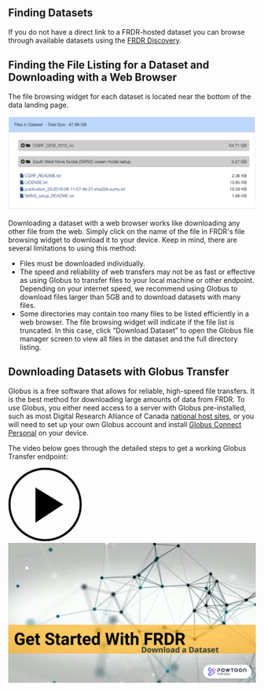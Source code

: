 ﻿## Finding Datasets
If you do not have a direct link to a FRDR-hosted dataset you can browse through available datasets using the [FRDR Discovery](/repo/search).

## Finding the File Listing for a Dataset and Downloading with a Web Browser

The file browsing widget for each dataset is located near the bottom of the data landing page.

<a href="/docs/img/screenshots/downloading_data/WebDownload.png" class="screenshot-lightbox">
    <img src="/docs/img/screenshots/downloading_data/WebDownload.png" alt="Screenshot showing file browsing widget on FRDR item landing page." class="screenshot"/>
</a>

Downloading a dataset with a web browser works like downloading any other file from the web. Simply click on the name of the file in FRDR's file browsing widget to download it to your device. Keep in mind, there  are several limitations to using this method:

* Files must be downloaded individually.
* The speed and reliability of web transfers may not be as fast or effective as using Globus to transfer files to your local machine or other endpoint. Depending on your internet speed, we recommend using Globus to download files larger than 5GB and to download datasets with many files.
* Some directories may contain too many files to be listed efficiently in a web browser. The file browsing widget will indicate if the file list is truncated. In this case, click “Download Dataset” to open the Globus file manager screen to view all files in the dataset and the full directory listing.

## Downloading Datasets with Globus Transfer

Globus is a free software that allows for reliable, high-speed file transfers. It is the best method for downloading large amounts of data from FRDR. To use Globus, you either need access to a server with Globus pre-installed, such as most Digital Research Alliance of Canada [national host sites](https://alliancecan.ca/en/services/advanced-research-computing/federation/national-host-sites), or you will need to set up your own Globus account and install [Globus Connect Personal](https://www.globus.org/globus-connect-personal) on your device.

The video below goes through the detailed steps to get a working Globus Transfer endpoint:

<div class="video-wrap">
<a href="https://www.youtube.com/watch?v=PvmFxQyMPlQ&list=PLX9EpizS4A0suoSV2N0nn9parl96xHPkz&index=3&cc_lang_pref=en&cc_load_policy=1" target="_blank">
  <div class="video-play-btn">
    <svg xmlns="http://www.w3.org/2000/svg" width="150px" height="150px" viewbox="0 0 150 150" version="1.1">
        <path stroke="#cccccc" stroke-width="2px" d="M150,0A150,150,0,1,0,300,150,150,150,0,0,0,150,0Zm0,290A140,140,0,1,1,290,150,140,140,0,0,1,150,290Z" transform="matrix(0.5,0,0,0.5,0,0)"></path>
        <polygon stroke="#cccccc" stroke-width="2px" points="225 150 110 80 110 225 225 150" transform="matrix(0.5,0,0,0.5,0,0)"></polygon>
    </svg>
  </div>
  <img class="video-placeholder" src="/docs/img/video_placeholders/en/download_dataset.png" alt="Video preview: How to download Datasets from FRDR.">
</a>
</div>
